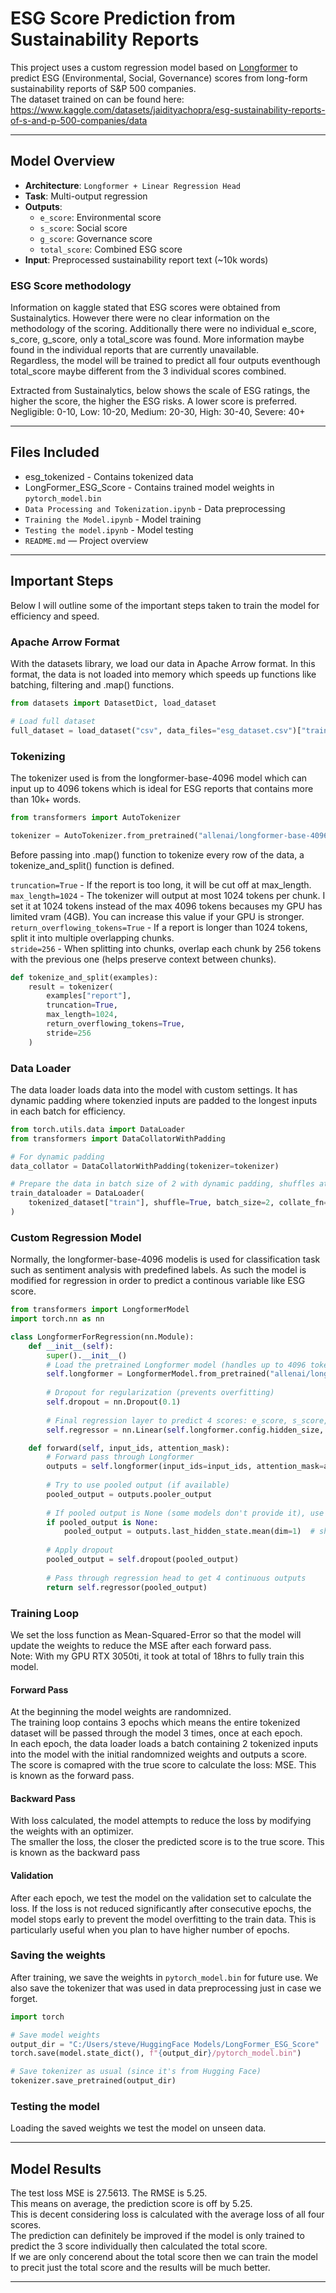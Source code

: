 # ESG Score Prediction from Sustainability Reports

This project uses a custom regression model based on [Longformer](https://huggingface.co/allenai/longformer-base-4096) to predict ESG (Environmental, Social, Governance) scores from long-form sustainability reports of S&P 500 companies.  
The dataset trained on can be found here: https://www.kaggle.com/datasets/jaidityachopra/esg-sustainability-reports-of-s-and-p-500-companies/data  


---

## Model Overview

- **Architecture**: `Longformer + Linear Regression Head`
- **Task**: Multi-output regression
- **Outputs**:
  - `e_score`: Environmental score  
  - `s_score`: Social score  
  - `g_score`: Governance score  
  - `total_score`: Combined ESG score
- **Input**: Preprocessed sustainability report text (~10k words)

### ESG Score methodology
Information on kaggle stated that ESG scores were obtained from Sustainalytics. However there were no clear information on the methodology of the scoring. Additionally there were no individual e_score, s_core, g_score, only a total_score was found. More information maybe found in the individual reports that are currently unavailable.  
Regardless, the model will be trained to predict all four outputs eventhough total_score maybe different from the 3 individual scores combined.

Extracted from Sustainalytics, below shows the scale of ESG ratings, the higher the score, the higher the ESG risks. A lower score is preferred.  
Negligible: 0-10, Low: 10-20, Medium: 20-30, High: 30-40, Severe: 40+

---

## Files Included

- esg_tokenized - Contains tokenized data
- LongFormer_ESG_Score - Contains trained model weights in `pytorch_model.bin`
- `Data Processing and Tokenization.ipynb` - Data preprocessing
- `Training the Model.ipynb` - Model training
- `Testing the model.ipynb` - Model testing
- `README.md` — Project overview

---

## Important Steps

Below I will outline some of the important steps taken to train the model for efficiency and speed.

### Apache Arrow Format
With the datasets library, we load our data in Apache Arrow format. In this format, the data is not loaded into memory which speeds up functions like batching, filtering and .map() functions.

```python
from datasets import DatasetDict, load_dataset

# Load full dataset
full_dataset = load_dataset("csv", data_files="esg_dataset.csv")["train"]
```

### Tokenizing
The tokenizer used is from the longformer-base-4096 model which can input up to 4096 tokens which is ideal for ESG reports that contains more than 10k+ words.

```python
from transformers import AutoTokenizer

tokenizer = AutoTokenizer.from_pretrained("allenai/longformer-base-4096")
```
Before passing into .map() function to tokenize every row of the data, a tokenize_and_split() function is defined.  

`truncation=True`	- If the report is too long, it will be cut off at max_length.  
`max_length=1024`	- The tokenizer will output at most 1024 tokens per chunk. I set it at 1024 tokens instead of the max 4096 tokens becauses my GPU has limited vram (4GB). You can increase this value if your GPU is stronger.  
`return_overflowing_tokens=True` - If a report is longer than 1024 tokens, split it into multiple overlapping chunks.  
`stride=256` -	When splitting into chunks, overlap each chunk by 256 tokens with the previous one (helps preserve context between chunks).  

```python
def tokenize_and_split(examples):
    result = tokenizer(
        examples["report"],
        truncation=True,
        max_length=1024,
        return_overflowing_tokens=True,
        stride=256
    )
```

### Data Loader
The data loader loads data into the model with custom settings. It has dynamic padding where tokenzied inputs are padded to the longest inputs in each batch for efficiency.

```python
from torch.utils.data import DataLoader
from transformers import DataCollatorWithPadding

# For dynamic padding
data_collator = DataCollatorWithPadding(tokenizer=tokenizer)

# Prepare the data in batch size of 2 with dynamic padding, shuffles at each epoch
train_dataloader = DataLoader(
    tokenized_dataset["train"], shuffle=True, batch_size=2, collate_fn=data_collator
)
``` 

### Custom Regression Model
Normally, the longformer-base-4096 modelis is used for classification task such as sentiment analysis with predefined labels. As such the model is modified for regression in order to predict a continous variable like ESG score.

```python
from transformers import LongformerModel
import torch.nn as nn

class LongformerForRegression(nn.Module):
    def __init__(self):
        super().__init__()
        # Load the pretrained Longformer model (handles up to 4096 tokens)
        self.longformer = LongformerModel.from_pretrained("allenai/longformer-base-4096")
        
        # Dropout for regularization (prevents overfitting)
        self.dropout = nn.Dropout(0.1)
        
        # Final regression layer to predict 4 scores: e_score, s_score, g_score, total_score
        self.regressor = nn.Linear(self.longformer.config.hidden_size, 4)

    def forward(self, input_ids, attention_mask):
        # Forward pass through Longformer
        outputs = self.longformer(input_ids=input_ids, attention_mask=attention_mask)
        
        # Try to use pooled output (if available)
        pooled_output = outputs.pooler_output
        
        # If pooled output is None (some models don't provide it), use mean pooling over all tokens
        if pooled_output is None:
            pooled_output = outputs.last_hidden_state.mean(dim=1)  # shape: (batch_size, hidden_size)
        
        # Apply dropout
        pooled_output = self.dropout(pooled_output)
        
        # Pass through regression head to get 4 continuous outputs
        return self.regressor(pooled_output)
```

### Training Loop
We set the loss function as Mean-Squared-Error so that the model will update the weights to reduce the MSE after each forward pass.  
Note: With my GPU RTX 3050ti, it took at total of 18hrs to fully train this model.

#### Forward Pass
At the beginning the model weights are randomnized.  
The training loop contains 3 epochs which means the entire tokenized dataset will be passed through the model 3 times, once at each epoch.  
In each epoch, the data loader loads a batch containing 2 tokenized inputs into the model with the initial randomnized weights and outputs a score.  
The score is comapred with the true score to calculate the loss: MSE. This is known as the forward pass.

#### Backward Pass
With loss calculated, the model attempts to reduce the loss by modifying the weights with an optimizer.  
The smaller the loss, the closer the predicted score is to the true score. This is known as the backward pass

#### Validation
After each epoch, we test the model on the validation set to calculate the loss. If the loss is not reduced significantly after consecutive epochs, the model stops early to prevent the model overfitting to the train data. This is particularly useful when you plan to have higher number of epochs. 

### Saving the weights
After training, we save the weights in `pytorch_model.bin` for future use. We also save the tokenizer that was used in data preprocessing just in case we forget.

```python
import torch

# Save model weights
output_dir = "C:/Users/steve/HuggingFace Models/LongFormer_ESG_Score"
torch.save(model.state_dict(), f"{output_dir}/pytorch_model.bin")

# Save tokenizer as usual (since it's from Hugging Face)
tokenizer.save_pretrained(output_dir)
```

### Testing the model
Loading the saved weights we test the model on unseen data.

---

## Model Results
The test loss MSE is 27.5613. The RMSE is 5.25.  
This means on average, the prediction score is off by 5.25.  
This is decent considering loss is calculated with the average loss of all four scores.  
The prediction can definitely be improved if the model is only trained to predict the 3 score individually then calculated the total score.  
If we are only concerend about the total score then we can train the model to precit just the total score and the results will be much better.

---
